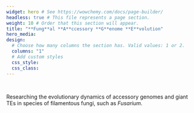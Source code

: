 ```yaml
---
widget: hero # See https://wowchemy.com/docs/page-builder/
headless: true # This file represents a page section.
weight: 10 # Order that this section will appear.
title: "**Fung**al **A**ccessory **G**enome **E**volution"
hero_media:
design:
  # Choose how many columns the section has. Valid values: 1 or 2.
  columns: "1"
  # Add custom styles
  css_style:
  css_class:
---
```


<br>

Researching the evolutionary dynamics of accessory genomes and giant TEs in species of filamentous fungi, such as _Fusarium_.
